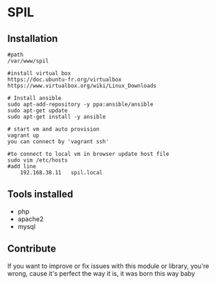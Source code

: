 SPIL
====

Installation
------------
    #path
    /var/www/spil

    #install virtual box
    https://doc.ubuntu-fr.org/virtualbox
    https://www.virtualbox.org/wiki/Linux_Downloads

    # Install ansible
    sudo apt-add-repository -y ppa:ansible/ansible
    sudo apt-get update
    sudo apt-get install -y ansible

    # start vm and auto provision
    vagrant up
    you can connect by 'vagrant ssh'

    #to connect to local vm in browser update host file
    sudo vim /etc/hosts
    #add line
        192.168.38.11   spil.local


Tools installed
---------------

- php
- apache2
- mysql


Contribute
----------

If you want to improve or fix issues with this module or library, you're wrong, cause it's perfect the way it is, it was born this way baby